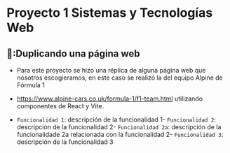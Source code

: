# Proyecto 1 Sistemas y Tecnologías Web

## 🚗:Duplicando una página web

- Para este proyecto se hizo una réplica de alguna página web que nosotros escogieramos, en este caso se realizó la del equipo Alpine de Fórmula 1
- https://www.alpine-cars.co.uk/formula-1/f1-team.html utilizando componentes de React y Vite.

- `Funcionalidad 1`: descripción de la funcionalidad 1- `Funcionalidad 2`: descripción de la funcionalidad 2- `Funcionalidad 2a`: descripción de la funcionalidade 2a relacionada con la funcionalidad 2- `Funcionalidad 3`: descripción de la funcionalidad 3
